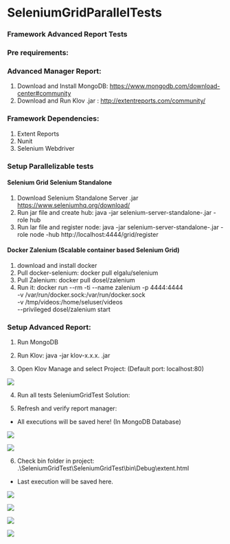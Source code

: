 # SeleniumGridParallelTests

### Framework Advanced Report Tests 

### Pre requirements:

### Advanced Manager Report:
1. Download and Install MongoDB: https://www.mongodb.com/download-center#community
2. Download and Run Klov .jar : http://extentreports.com/community/


### Framework Dependencies:
1. Extent Reports
2. Nunit
3. Selenium Webdriver

### Setup Parallelizable tests
#### Selenium Grid Selenium Standalone
1. Download Selenium Standalone Server .jar https://www.seleniumhq.org/download/
2. Run jar file and create hub: java -jar selenium-server-standalone-<version>.jar -role hub
3. Run lar file and register node: java -jar selenium-server-standalone-<version>.jar -role node  -hub http://localhost:4444/grid/register
  
#### Docker Zalenium (Scalable container based Selenium Grid)
1. download and install docker
2. Pull docker-selenium: docker pull elgalu/selenium 
3. Pull Zalenium: docker pull dosel/zalenium
4. Run it:  docker run --rm -ti --name zalenium -p 4444:4444 \
    -v /var/run/docker.sock:/var/run/docker.sock \
    -v /tmp/videos:/home/seluser/videos \
    --privileged dosel/zalenium start
        
### Setup Advanced Report:

1. Run MongoDB
2. Run Klov: java -jar klov-x.x.x. .jar

3. Open Klov Manage and select Project: (Default port: localhost:80)

![](https://uploaddeimagens.com.br/images/001/537/309/original/Imagem_2.png?1533008533)

4. Run all tests SeleniumGridTest Solution:

5. Refresh and verify report manager:
- All executions will be saved here! (In MongoDB Database)

![](https://uploaddeimagens.com.br/images/001/537/306/original/Imagem_11.png?1533008282)

![](https://uploaddeimagens.com.br/images/001/537/302/original/Imagem_10.png?1533008027)

6. Check bin folder in project: .\SeleniumGridTest\SeleniumGridTest\bin\Debug\extent.html
- Last execution will be saved here.

![](https://uploaddeimagens.com.br/images/001/537/293/original/Imagem_6.png?1533007674)

![](https://uploaddeimagens.com.br/images/001/537/294/original/Imagem_7.png?1533007754)

![](https://uploaddeimagens.com.br/images/001/537/295/original/Imagem_8.png?1533007796)

![](https://uploaddeimagens.com.br/images/001/537/296/original/Imagem_9.png?1533007860)

